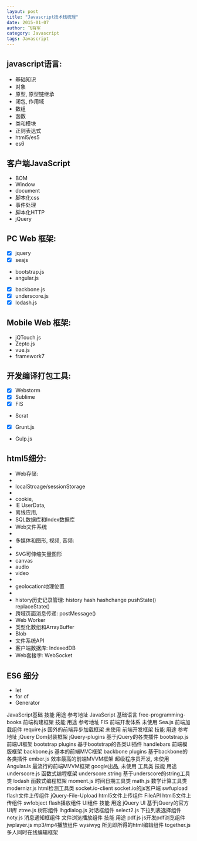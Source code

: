 ```yaml
---
layout: post
title: "Javascript技术栈梳理"
date: 2015-01-07
author: 飞将军
category: Javascript
tags: Javascript
---
```


## javascript语言:

- 基础知识
- 对象
- 原型, 原型链继承
- 闭包, 作用域
- 数组
- 函数
- 类和模块
- 正则表达式
- html5/es5
- es6

## 客户端JavaScript

- BOM
- Window
- document
- 脚本化css
- 事件处理
- 脚本化HTTP
- jQuery

## PC Web 框架:

- [x] jquery
- [x] seajs
- bootstrap.js
- angular.js
- [x] backbone.js
- [x] underscore.js
- [x] lodash.js

## Mobile Web 框架:

- jQTouch.js
- Zepto.js
- vue.js
- framework7

## 开发编译打包工具:

- [x] Webstorm
- [x] Sublime
- [x] FIS
- Scrat
- [x] Grunt.js
- Gulp.js

## html5细分:

- Web存储:
-
- localStroage/sessionStorage
-
- cookie,
- IE UserData,
- 离线应用,
- SQL数据库和Index数据库
- Web文件系统
-
- 多媒体和图形, 视频, 音频:
-
- SVG可伸缩矢量图形
- canvas
- audio
- video
-
- geolocation地理位置
-
- history历史记录管理: history hash hashchange pushState() replaceState()
- 跨域页面消息传递: postMessage()
- Web Worker
- 类型化数组和ArrayBuffer
- Blob
- 文件系统API
- 客户端数据库: IndexedDB
- Web套接字: WebSocket

## ES6 细分

- let
- for of
- Generator

JavaScript基础
技能	用途	参考地址
JavaScript	基础语言	free-programming-books
前端构建框架
技能	用途	参考地址
FIS	前端开发体系	未使用
Sea.js	前端加载组件
require.js	国外的前端异步加载框架	未使用
前端开发框架
技能	用途	参考地址
jQuery	Dom封装框架
jQuery-plugins	基于jQuery的各类插件
bootstrap.js	前端UI框架
bootstrap plugins	基于bootstrap的各类UI插件
handlebars	前端模版框架
backbone.js	基本的前端MVC框架
backbone plugins	基于backbone的各类插件
ember.js	效率最高的前端MVVM框架	超级程序员开发, 未使用
AngularJs	最流行的前端MVVM框架	google出品, 未使用
工具类
技能	用途
underscore.js	函数式编程框架
underscore.string	基于underscore的string工具类
lodash	函数式编程框架
moment.js	时间日期工具类
math.js	数学计算工具类
modernizr.js	html检测工具类
socket.io-client	socket.io的js客户端
swfupload	flash文件上传组件
jQuery-File-Upload	html5文件上传组件
FileAPI	html5文件上传组件
swfobject	flash播放组件
UI组件
技能	用途
jQuery UI	基于jQuery的官方UI库
ztree.js	树形组件
lhgdialog.js	对话框组件
select2.js	下拉列表选择组件
noty.js	消息通知框组件
文件浏览播放组件
技能	用途
pdf.js	js开发pdf浏览组件
jwplayer.js	mp3/mp4播放组件
wysiwyg	所见即所得的html编辑组件
together.js	多人同时在线编辑框架

